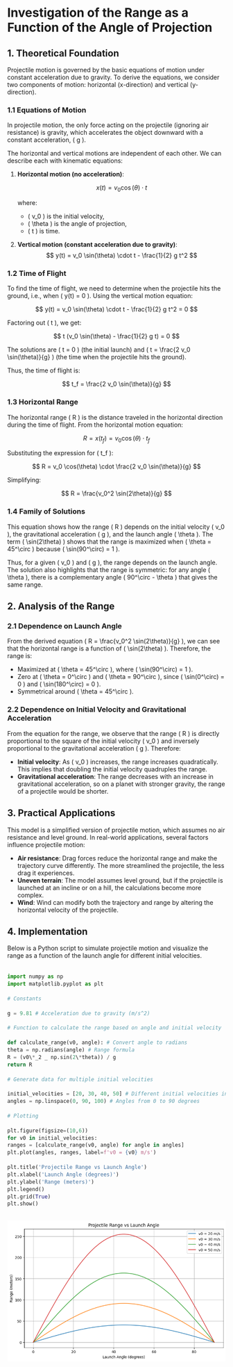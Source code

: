 # Investigation of the Range as a Function of the Angle of Projection

## 1. Theoretical Foundation

Projectile motion is governed by the basic equations of motion under constant acceleration due to gravity. To derive the equations, we consider two components of motion: horizontal (x-direction) and vertical (y-direction).

### 1.1 Equations of Motion

In projectile motion, the only force acting on the projectile (ignoring air resistance) is gravity, which accelerates the object downward with a constant acceleration, \( g \).

The horizontal and vertical motions are independent of each other. We can describe each with kinematic equations:

1. **Horizontal motion (no acceleration)**:

   $$
   x(t) = v_0 \cos(\theta) \cdot t
   $$

   where:

   - \( v_0 \) is the initial velocity,
   - \( \theta \) is the angle of projection,
   - \( t \) is time.

2. **Vertical motion (constant acceleration due to gravity)**:
   $$
   y(t) = v_0 \sin(\theta) \cdot t - \frac{1}{2} g t^2
   $$

### 1.2 Time of Flight

To find the time of flight, we need to determine when the projectile hits the ground, i.e., when \( y(t) = 0 \). Using the vertical motion equation:

$$
y(t) = v_0 \sin(\theta) \cdot t - \frac{1}{2} g t^2 = 0
$$

Factoring out \( t \), we get:

$$
t (v_0 \sin(\theta) - \frac{1}{2} g t) = 0
$$

The solutions are \( t = 0 \) (the initial launch) and \( t = \frac{2 v_0 \sin(\theta)}{g} \) (the time when the projectile hits the ground).

Thus, the time of flight is:

$$
t_f = \frac{2 v_0 \sin(\theta)}{g}
$$

### 1.3 Horizontal Range

The horizontal range \( R \) is the distance traveled in the horizontal direction during the time of flight. From the horizontal motion equation:

$$
R = x(t_f) = v_0 \cos(\theta) \cdot t_f
$$

Substituting the expression for \( t_f \):

$$
R = v_0 \cos(\theta) \cdot \frac{2 v_0 \sin(\theta)}{g}
$$

Simplifying:

$$
R = \frac{v_0^2 \sin(2\theta)}{g}
$$

### 1.4 Family of Solutions

This equation shows how the range \( R \) depends on the initial velocity \( v_0 \), the gravitational acceleration \( g \), and the launch angle \( \theta \). The term \( \sin(2\theta) \) shows that the range is maximized when \( \theta = 45^\circ \) because \( \sin(90^\circ) = 1 \).

Thus, for a given \( v_0 \) and \( g \), the range depends on the launch angle. The solution also highlights that the range is symmetric: for any angle \( \theta \), there is a complementary angle \( 90^\circ - \theta \) that gives the same range.

## 2. Analysis of the Range

### 2.1 Dependence on Launch Angle

From the derived equation \( R = \frac{v_0^2 \sin(2\theta)}{g} \), we can see that the horizontal range is a function of \( \sin(2\theta) \). Therefore, the range is:

- Maximized at \( \theta = 45^\circ \), where \( \sin(90^\circ) = 1 \).
- Zero at \( \theta = 0^\circ \) and \( \theta = 90^\circ \), since \( \sin(0^\circ) = 0 \) and \( \sin(180^\circ) = 0 \).
- Symmetrical around \( \theta = 45^\circ \).

### 2.2 Dependence on Initial Velocity and Gravitational Acceleration

From the equation for the range, we observe that the range \( R \) is directly proportional to the square of the initial velocity \( v_0 \) and inversely proportional to the gravitational acceleration \( g \). Therefore:

- **Initial velocity**: As \( v_0 \) increases, the range increases quadratically. This implies that doubling the initial velocity quadruples the range.
- **Gravitational acceleration**: The range decreases with an increase in gravitational acceleration, so on a planet with stronger gravity, the range of a projectile would be shorter.

## 3. Practical Applications

This model is a simplified version of projectile motion, which assumes no air resistance and level ground. In real-world applications, several factors influence projectile motion:

- **Air resistance**: Drag forces reduce the horizontal range and make the trajectory curve differently. The more streamlined the projectile, the less drag it experiences.
- **Uneven terrain**: The model assumes level ground, but if the projectile is launched at an incline or on a hill, the calculations become more complex.
- **Wind**: Wind can modify both the trajectory and range by altering the horizontal velocity of the projectile.

## 4. Implementation

Below is a Python script to simulate projectile motion and visualize the range as a function of the launch angle for different initial velocities.

```python

import numpy as np
import matplotlib.pyplot as plt

# Constants

g = 9.81 # Acceleration due to gravity (m/s^2)

# Function to calculate the range based on angle and initial velocity

def calculate_range(v0, angle): # Convert angle to radians
theta = np.radians(angle) # Range formula
R = (v0\*_2 _ np.sin(2\*theta)) / g
return R

# Generate data for multiple initial velocities

initial_velocities = [20, 30, 40, 50] # Different initial velocities in m/s
angles = np.linspace(0, 90, 100) # Angles from 0 to 90 degrees

# Plotting

plt.figure(figsize=(10,6))
for v0 in initial_velocities:
ranges = [calculate_range(v0, angle) for angle in angles]
plt.plot(angles, ranges, label=f'v0 = {v0} m/s')

plt.title('Projectile Range vs Launch Angle')
plt.xlabel('Launch Angle (degrees)')
plt.ylabel('Range (meters)')
plt.legend()
plt.grid(True)
plt.show()



```

![alt text](image-5.png)
